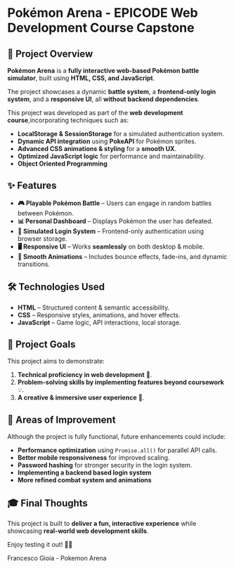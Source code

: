 # Pokémon Arena - EPICODE Web Development Course Capstone

## 🚀 Project Overview
**Pokémon Arena** is a **fully interactive web-based Pokémon battle simulator**, built using **HTML, CSS, and JavaScript**. 

The project showcases a dynamic **battle system**, a **frontend-only login system**, and a **responsive UI**, all **without backend dependencies**.

This project was developed as part of the **web development course**,incorporating techniques such as:

- **LocalStorage & SessionStorage** for a simulated authentication system.
- **Dynamic API integration** using **PokeAPI** for Pokémon sprites.
- **Advanced CSS animations & styling** for a **smooth UX**.
- **Optimized JavaScript logic** for performance and maintainability.
- **Object Oriented Programming** 

## ✨ Features
- **🎮 Playable Pokémon Battle** – Users can engage in random battles between Pokémon.
- **📊 Personal Dashboard** – Displays Pokémon the user has defeated.
- **🔑 Simulated Login System** – Frontend-only authentication using browser storage.
- **🖥 Responsive UI** – Works **seamlessly** on both desktop & mobile.
- **🎨 Smooth Animations** – Includes bounce effects, fade-ins, and dynamic transitions.

## 🛠️ Technologies Used
- **HTML** – Structured content & semantic accessibility.
- **CSS** – Responsive styles, animations, and hover effects.
- **JavaScript** – Game logic, API interactions, local storage.

## 🎯 Project Goals
This project aims to demonstrate:
1. **Technical proficiency in web development** 🚀.
2. **Problem-solving skills by implementing features beyond coursework** 💡.
3. **A creative & immersive user experience** 🎨.

## 🔧 Areas of Improvement
Although the project is fully functional, future enhancements could include:
- **Performance optimization** using `Promise.all()` for parallel API calls.
- **Better mobile responsiveness** for improved scaling.
- **Password hashing** for stronger security in the login system.
- **Implementing a backend based login system**
- **More refined combat system and animations**

## 🎓 Final Thoughts
This project is built to **deliver a fun, interactive experience** while showcasing **real-world web development skills**.

Enjoy testing it out! 🚀🔥  

Francesco Gioia - Pokemon Arena 